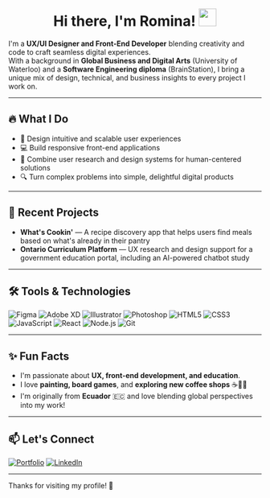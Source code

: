 <h1 align="center">
  Hi there, I'm Romina! <img src="https://media.giphy.com/media/hvRJCLFzcasrR4ia7z/giphy.gif" width="35px">
</h1>

I'm a **UX/UI Designer and Front-End Developer** blending creativity and code to craft seamless digital experiences.  
With a background in **Global Business and Digital Arts** (University of Waterloo) and a **Software Engineering diploma** (BrainStation), I bring a unique mix of design, technical, and business insights to every project I work on.

---

## 🔥 What I Do
- 🎨 Design intuitive and scalable user experiences
- 💻 Build responsive front-end applications
- 🧩 Combine user research and design systems for human-centered solutions
- 🔍 Turn complex problems into simple, delightful digital products

---

## 🌟 Recent Projects
- **What's Cookin'** — A recipe discovery app that helps users find meals based on what's already in their pantry
- **Ontario Curriculum Platform** — UX research and design support for a government education portal, including an AI-powered chatbot study

---

## 🛠 Tools & Technologies

![Figma](https://img.shields.io/badge/Figma-FF7262?style=for-the-badge&logo=figma&logoColor=white)
![Adobe XD](https://img.shields.io/badge/Adobe%20XD-470137?style=for-the-badge&logo=Adobe%20XD&logoColor=white)
![Illustrator](https://img.shields.io/badge/Illustrator-FF9A00?style=for-the-badge&logo=Adobe%20Illustrator&logoColor=white)
![Photoshop](https://img.shields.io/badge/Photoshop-31A8FF?style=for-the-badge&logo=Adobe%20Photoshop&logoColor=white)
![HTML5](https://img.shields.io/badge/HTML5-E34F26?style=for-the-badge&logo=html5&logoColor=white)
![CSS3](https://img.shields.io/badge/CSS3-1572B6?style=for-the-badge&logo=css3&logoColor=white)
![JavaScript](https://img.shields.io/badge/JavaScript-F7DF1E?style=for-the-badge&logo=javascript&logoColor=black)
![React](https://img.shields.io/badge/React-20232A?style=for-the-badge&logo=react&logoColor=61DAFB)
![Node.js](https://img.shields.io/badge/Node.js-339933?style=for-the-badge&logo=nodedotjs&logoColor=white)
![Git](https://img.shields.io/badge/Git-F05032?style=for-the-badge&logo=git&logoColor=white)

---

## ✨ Fun Facts
- I'm passionate about **UX, front-end development, and education**.
- I love **painting, board games**, and **exploring new coffee shops** ☕🎨🎲
- I'm originally from **Ecuador** 🇪🇨 and love blending global perspectives into my work!

---

## 📫 Let's Connect
[![Portfolio](https://img.shields.io/badge/Portfolio-Visit-blue?style=for-the-badge)](https://rominaec.com)
[![LinkedIn](https://img.shields.io/badge/LinkedIn-Connect-blue?style=for-the-badge&logo=linkedin)](https://linkedin.com/in/rominaec)

---

Thanks for visiting my profile! 🚀

